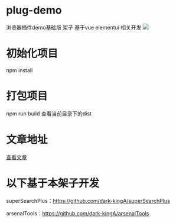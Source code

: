 # plug-demo
浏览器插件demo基础版 架子 基于vue elementui 相关开发
<img src="https://mmbiz.qpic.cn/mmbiz_png/ZSTfz8I9cvicl2XPbiboVibcgGyStPsU9f7HRLJ6meibjuUXDMLZYTcX5lWIBQicoKsqB4ibmAmRTTLUXrUw4zbzrABQ/640?wx_fmt=png&wxfrom=5&wx_lazy=1&wx_co=1">

# 初始化项目
npm install

# 打包项目
npm run build
查看当前目录下的dist

# 文章地址
<a href="https://mp.weixin.qq.com/s?__biz=MzU2OTkwNzIxOA==&mid=2247484226&idx=3&sn=ba9bf59fc7f6ac7d6758f70734af24f7&chksm=fcf6c23fcb814b297ddb74379d69dd643268ce789610a5c5ba3aca3e2e92c5d46cf17b189f66&scene=126&sessionid=1697643967&subscene=227&clicktime=1697643973&enterid=1697643973#rd">查看文章</a>

# 以下基于本架子开发
superSearchPlus：https://github.com/dark-kingA/superSearchPlus

arsenalTools：https://github.com/dark-kingA/arsenalTools

